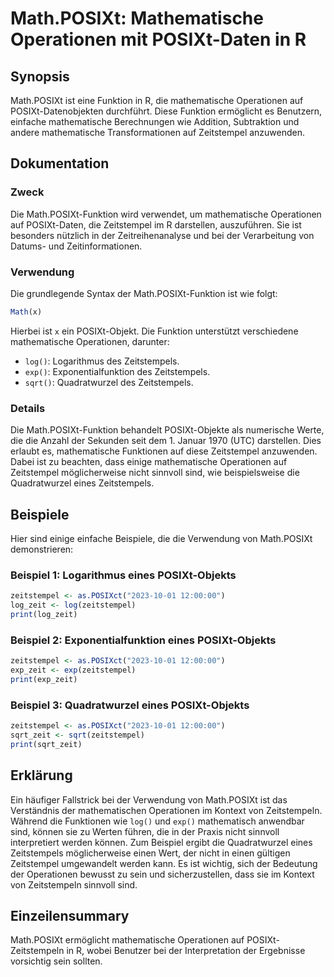 <!--
Meta Description: # Math.POSIXt: Mathematische Operationen mit POSIXt-Daten in R ## Synopsis Math.POSIXt ist eine Funktion in R, die mathematische Operationen auf POSIX...
Meta Keywords: posixt, die, der, zeitstempel, math
-->

# Math.POSIXt: Mathematische Operationen mit POSIXt-Daten in R

## Synopsis
Math.POSIXt ist eine Funktion in R, die mathematische Operationen auf POSIXt-Datenobjekten durchführt. Diese Funktion ermöglicht es Benutzern, einfache mathematische Berechnungen wie Addition, Subtraktion und andere mathematische Transformationen auf Zeitstempel anzuwenden.

## Dokumentation
### Zweck
Die Math.POSIXt-Funktion wird verwendet, um mathematische Operationen auf POSIXt-Daten, die Zeitstempel im R darstellen, auszuführen. Sie ist besonders nützlich in der Zeitreihenanalyse und bei der Verarbeitung von Datums- und Zeitinformationen.

### Verwendung
Die grundlegende Syntax der Math.POSIXt-Funktion ist wie folgt:

```R
Math(x)
```

Hierbei ist `x` ein POSIXt-Objekt. Die Funktion unterstützt verschiedene mathematische Operationen, darunter:

- `log()`: Logarithmus des Zeitstempels.
- `exp()`: Exponentialfunktion des Zeitstempels.
- `sqrt()`: Quadratwurzel des Zeitstempels.

### Details
Die Math.POSIXt-Funktion behandelt POSIXt-Objekte als numerische Werte, die die Anzahl der Sekunden seit dem 1. Januar 1970 (UTC) darstellen. Dies erlaubt es, mathematische Funktionen auf diese Zeitstempel anzuwenden. Dabei ist zu beachten, dass einige mathematische Operationen auf Zeitstempel möglicherweise nicht sinnvoll sind, wie beispielsweise die Quadratwurzel eines Zeitstempels.

## Beispiele
Hier sind einige einfache Beispiele, die die Verwendung von Math.POSIXt demonstrieren:

### Beispiel 1: Logarithmus eines POSIXt-Objekts
```R
zeitstempel <- as.POSIXct("2023-10-01 12:00:00")
log_zeit <- log(zeitstempel)
print(log_zeit)
```

### Beispiel 2: Exponentialfunktion eines POSIXt-Objekts
```R
zeitstempel <- as.POSIXct("2023-10-01 12:00:00")
exp_zeit <- exp(zeitstempel)
print(exp_zeit)
```

### Beispiel 3: Quadratwurzel eines POSIXt-Objekts
```R
zeitstempel <- as.POSIXct("2023-10-01 12:00:00")
sqrt_zeit <- sqrt(zeitstempel)
print(sqrt_zeit)
```

## Erklärung
Ein häufiger Fallstrick bei der Verwendung von Math.POSIXt ist das Verständnis der mathematischen Operationen im Kontext von Zeitstempeln. Während die Funktionen wie `log()` und `exp()` mathematisch anwendbar sind, können sie zu Werten führen, die in der Praxis nicht sinnvoll interpretiert werden können. Zum Beispiel ergibt die Quadratwurzel eines Zeitstempels möglicherweise einen Wert, der nicht in einen gültigen Zeitstempel umgewandelt werden kann. Es ist wichtig, sich der Bedeutung der Operationen bewusst zu sein und sicherzustellen, dass sie im Kontext von Zeitstempeln sinnvoll sind.

## Einzeilensummary
Math.POSIXt ermöglicht mathematische Operationen auf POSIXt-Zeitstempeln in R, wobei Benutzer bei der Interpretation der Ergebnisse vorsichtig sein sollten.